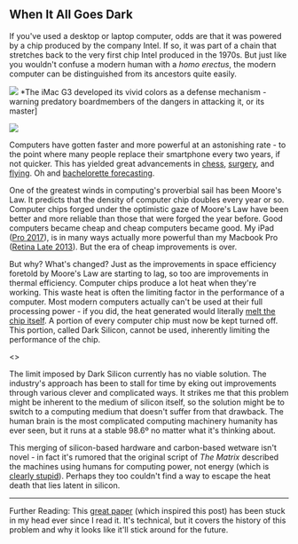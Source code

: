 ## When It All Goes Dark

If you've used a desktop or laptop computer, odds are that it was powered by a chip produced by the company Intel. If so, it was part of a chain that stretches back to the very first chip Intel produced in the 1970s. But just like you wouldn't confuse a modern human with a *homo erectus*, the modern computer can be distinguished from its ancestors quite easily. 

![](https://upload.wikimedia.org/wikipedia/commons/7/7a/IMac_G3_Tangerine.png)
*The iMac G3 developed its vivid colors as a defense mechanism - warning predatory boardmembers of the dangers in attacking it, or its  master]

![](https://upload.wikimedia.org/wikipedia/commons/6/61/IMac_Retina_5K.png)



Computers have gotten faster and more powerful at an astonishing rate - to the point where many people replace their smartphone every two years, if not quicker. This has yielded great advancements in [chess](https://www.wsj.com/articles/the-real-kings-of-chess-are-computers-1420827071), [surgery](https://www.technologyreview.com/s/601378/nimble-fingered-robot-outperforms-the-best-human-surgeons/), and [flying](https://en.wikipedia.org/wiki/Autopilot). Oh and [bachelorette forecasting](https://www.linkedin.com/pulse/deep-learning-predicts-abcs-bachelorettebachelor-deeplearning-/). 

One of the greatest winds in computing's proverbial sail has been Moore's Law. It predicts that the density of computer chip doubles every year or so. Computer chips forged under the optimistic gaze of Moore's Law have been better and more reliable than those that were forged the year before. Good computers became cheap and cheap computers became good. My iPad ([Pro 2017](https://browser.geekbench.com/ios_devices/46)), is in many ways actually more powerful than my Macbook Pro ([Retina Late 2013](https://browser.geekbench.com/macs/345)). But the era of cheap improvements is over.

But why? What's changed? Just as the improvements in space efficiency foretold by Moore's Law are starting to lag, so too are improvements in thermal efficiency. Computer chips produce a lot heat when they're working. This waste heat is often the limiting factor in the performance of a computer. Most modern computers actually can't be used at their full processing power - if you did, the heat generated would literally [melt the chip itself](https://youtu.be/ohnkD-gjNVQ?t=2m). A portion of every computer chip must now be kept turned off. This portion, called Dark Silicon, cannot be used, inherently limiting the performance of the chip.

<<Discuss Consequences Here>>

The limit imposed by Dark Silicon currently has no viable solution. The industry's approach has been to stall for time by eking out improvements through various clever and complicated ways. It strikes me that this problem might be inherent to the medium of silicon itself, so the solution might be to switch to a computing medium that doesn't suffer from that drawback. The human brain is the most complicated computing machinery humanity has ever seen, but it runs at a stable 98.6º no matter what it's thinking about.

This merging of silicon-based hardware and carbon-based wetware isn't novel - in fact it's rumored that the original script of _The Matrix_ described the machines using humans for computing power, not energy (which is [clearly stupid](https://scifi.stackexchange.com/a/3822)). Perhaps they too couldn't find a way to escape the heat death that lies latent in silicon.

---

Further Reading: This [great paper](https://www.cc.gatech.edu/~hadi/doc/paper/2011-isca-dark_silicon.pdf) (which inspired this post) has been stuck in my head ever since I read it. It's technical, but it covers the history of this problem and why it looks like it'll stick around for the future.

[^fn1]: [Wikipedia](https://en.wikipedia.org/wiki/Moore%27s_law)

